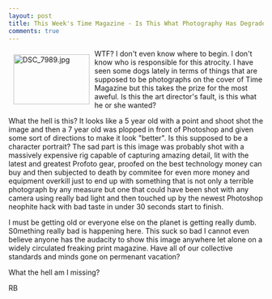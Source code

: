 ```yaml
---
layout: post
title: This Week's Time Magazine - Is This What Photography Has Degraded To?
comments: true
---
```

<a rel="lightbox" href="/wp-content/uploads/2009/06/DSC_7989.jpg"><img title="DSC_7989.jpg" src="/wp-content/uploads/2009/06/.thumbs/.DSC_7989.jpg" border="0" alt="DSC_7989.jpg" hspace="10" vspace="10" width="150" height="99" align="left" /></a>WTF? I don't even know where to begin. I don't know who is responsible for this atrocity. I have seen some dogs lately in terms of things that are supposed to be photographs on the cover of Time Magazine but this takes the prize for the most aweful. Is this the art director's fault, is this what he or she wanted?

What the hell is this? It looks like a 5 year old with a point and shoot shot the image and then a 7 year old was plopped in front of Photoshop and given some sort of directions to make it look "better". Is this supposed to be a character portrait? The sad part is this image was probably shot with a massively expensive rig capable of capturing amazing detail, lit with the latest and greatest Profoto gear, proofed on the best technology money can buy and then subjected to death by commitee for even more money and equipment overkill just to end up with something that is not only a terrible photograph by any measure but one that could have been shot with any camera using really bad light and then touched up by the newest Photoshop neophite hack with bad taste in under 30 seconds start to finish.

I must be getting old or everyone else on the planet is getting really dumb. S0mething really bad is happening here. This suck so bad I cannot even believe anyone has the audacity to show this image anywhere let alone on a widely circulated freaking print magazine. Have all of our collective standards and minds gone on permenant vacation?

What the hell am I missing?

RB